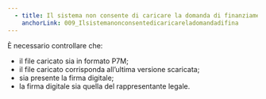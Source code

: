 ```yaml
---
  - title: Il sistema non consente di caricare la domanda di finanziamento. Come si può procedere per inviare la candidatura?
    anchorLink: 009_Ilsistemanonconsentedicaricareladomandadifina
---
```


È necessario controllare che:<ul><li>il file caricato sia in formato P7M;</li><li>il file caricato corrisponda all’ultima versione scaricata;</li><li>sia presente la firma digitale;</li><li>la firma digitale sia quella del rappresentante legale.</li></ul>